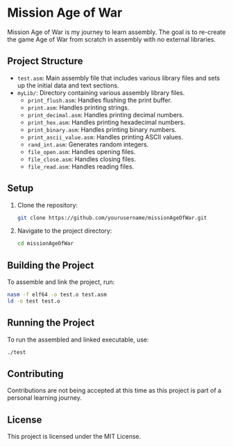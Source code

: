 
# Mission Age of War

Mission Age of War is my journey to learn assembly. The goal is to re-create the game Age of War from scratch in assembly with no external libraries.

## Project Structure

- `test.asm`: Main assembly file that includes various library files and sets up the initial data and text sections.
- `myLib/`: Directory containing various assembly library files.
  - `print_flush.asm`: Handles flushing the print buffer.
  - `print.asm`: Handles printing strings.
  - `print_decimal.asm`: Handles printing decimal numbers.
  - `print_hex.asm`: Handles printing hexadecimal numbers.
  - `print_binary.asm`: Handles printing binary numbers.
  - `print_ascii_value.asm`: Handles printing ASCII values.
  - `rand_int.asm`: Generates random integers.
  - `file_open.asm`: Handles opening files.
  - `file_close.asm`: Handles closing files.
  - `file_read.asm`: Handles reading files.

## Setup

1. Clone the repository:
    ```bash
    git clone https://github.com/yourusername/missionAgeOfWar.git
    ```

2. Navigate to the project directory:
    ```bash
    cd missionAgeOfWar
    ```

## Building the Project

To assemble and link the project, run:
```bash
nasm -f elf64 -o test.o test.asm
ld -o test test.o
```

## Running the Project

To run the assembled and linked executable, use:
```bash
./test
```

## Contributing
Contributions are not being accepted at this time as this project is part of a personal learning journey.

## License

This project is licensed under the MIT License.
